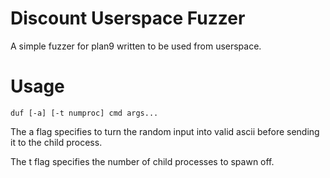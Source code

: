 # Discount Userspace Fuzzer
A simple fuzzer for plan9 written to be used from userspace.

# Usage
`duf [-a] [-t numproc] cmd args...`

The a flag specifies to turn the random input into valid ascii before sending it to the child process.

The t flag specifies the number of child processes to spawn off.
